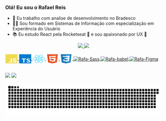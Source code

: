 ### Olá! Eu sou o Rafael Reis

- 🏦 Eu trabalho com analise de desenvolvimento no Bradesco
- 👨‍🎓 Sou formado em Sistemas de Informação com especialização em Experiência do Usuário
- 📚 Eu estudo React pela Rocketseat 🚀 e sou apaixonado por UX 🦄

<div align="center">
  <a href="https://github.com/rafael-araujo-reis">
  <img height="180em" src="https://github-readme-stats.vercel.app/api?username=rafael-araujo-reis&show_icons=true&theme=tokyonight&include_all_commits=true&count_private=true"/>
  <img height="180em" src="https://github-readme-stats.vercel.app/api/top-langs/?username=rafael-araujo-reis&layout=compact&langs_count=7&theme=tokyonight"/>
</div>
  
  <div style="display: inline_block"><br>
  <img align="center" alt="Rafa-Js" height="30" width="40" src="https://raw.githubusercontent.com/devicons/devicon/master/icons/javascript/javascript-plain.svg">
  <img align="center" alt="Rafa-Ts" height="30" width="40" src="https://raw.githubusercontent.com/devicons/devicon/master/icons/typescript/typescript-plain.svg">
  <img align="center" alt="Rafa-React" height="30" width="40" src="https://raw.githubusercontent.com/devicons/devicon/master/icons/react/react-original.svg">
  <img align="center" alt="Rafa-HTML" height="30" width="40" src="https://raw.githubusercontent.com/devicons/devicon/master/icons/html5/html5-original.svg">
  <img align="center" alt="Rafa-CSS" height="30" width="40" src="https://raw.githubusercontent.com/devicons/devicon/master/icons/css3/css3-original.svg">
  <img align="center" alt="Rafa-Sass" height="30" width="40" src="https://cdn.jsdelivr.net/gh/devicons/devicon/icons/sass/sass-original.svg" />
  <img align="center" alt="Rafa-babel" height="30" width="40" src="https://cdn.jsdelivr.net/gh/devicons/devicon/icons/babel/babel-original.svg" />
  <img align="center" alt="Rafa-Figma" height="30" width="40" src="https://cdn.jsdelivr.net/gh/devicons/devicon/icons/figma/figma-original.svg" />
</div>
  
  ##
  
  <div>
    <a href = "mailto:rafa.araujoreis@gmail.com"><img src="https://img.shields.io/badge/Gmail-D14836?style=for-the-badge&logo=gmail&logoColor=white" target="_blank"></a>
  <a href="https://www.linkedin.com/in/rafael-araujo-reis" target="_blank"><img src="https://img.shields.io/badge/-LinkedIn-%230077B5?style=for-the-badge&logo=linkedin&logoColor=white" target="_blank"></a> 
  </div>
  
  ![Snake animation](https://github.com/rafael-araujo-reis/rafael-araujo-reis/blob/output/github-contribution-grid-snake.svg)
